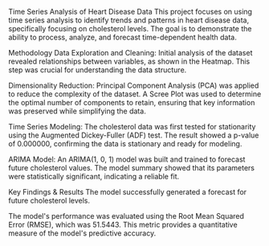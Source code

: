 Time Series Analysis of Heart Disease Data
This project focuses on using time series analysis to identify trends and patterns in heart disease data, specifically focusing on cholesterol levels. The goal is to demonstrate the ability to process, analyze, and forecast time-dependent health data.

Methodology
Data Exploration and Cleaning: Initial analysis of the dataset revealed relationships between variables, as shown in the Heatmap. This step was crucial for understanding the data structure.

Dimensionality Reduction: Principal Component Analysis (PCA) was applied to reduce the complexity of the dataset. A Scree Plot was used to determine the optimal number of components to retain, ensuring that key information was preserved while simplifying the data.

Time Series Modeling: The cholesterol data was first tested for stationarity using the Augmented Dickey-Fuller (ADF) test. The result showed a p-value of 0.000000, confirming the data is stationary and ready for modeling.

ARIMA Model: An ARIMA(1, 0, 1) model was built and trained to forecast future cholesterol values. The model summary showed that its parameters were statistically significant, indicating a reliable fit.

Key Findings & Results
The model successfully generated a forecast for future cholesterol levels.

The model's performance was evaluated using the Root Mean Squared Error (RMSE), which was 51.5443. This metric provides a quantitative measure of the model's predictive accuracy.

